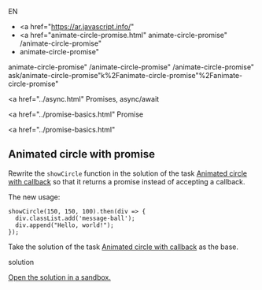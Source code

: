 EN

- <a href="https://ar.javascript.info/"
- <a href="animate-circle-promise.html"
  animate-circle-promise"
  /animate-circle-promise"
- animate-circle-promise"

<!-- -->

animate-circle-promise"
/animate-circle-promise"
/animate-circle-promise"
ask/animate-circle-promise"k%2Fanimate-circle-promise"%2Fanimate-circle-promise" </a>

<a href="../async.html" Promises, async/await</span></a>

<a href="../promise-basics.html" Promise</span></a>

<a href="../promise-basics.html"

## Animated circle with promise

Rewrite the `showCircle` function in the solution of the task [Animated circle with callback](animate-circle-callback.html) so that it returns a promise instead of accepting a callback.

The new usage:

    showCircle(150, 150, 100).then(div => {
      div.classList.add('message-ball');
      div.append("Hello, world!");
    });

Take the solution of the task [Animated circle with callback](animate-circle-callback.html) as the base.

solution

[Open the solution in a sandbox.](https://plnkr.co/edit/Q1jyGXvy9INMRG3Y?p=preview)
